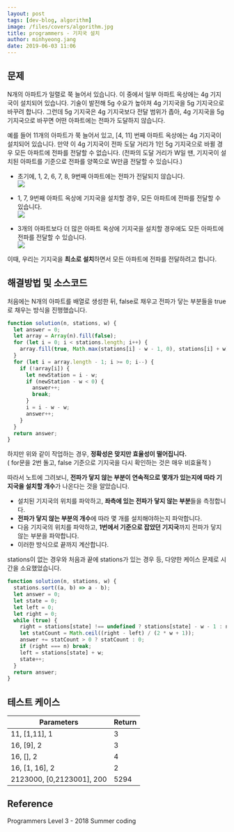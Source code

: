 ```yaml
---
layout: post
tags: [dev-blog, algorithm]
image: /files/covers/algorithm.jpg
title: programmers - 기지국 설치
author: minhyeong.jang
date: 2019-06-03 11:06
---
```


## 문제

N개의 아파트가 일렬로 쭉 늘어서 있습니다. 이 중에서 일부 아파트 옥상에는 4g 기지국이 설치되어 있습니다. 기술이 발전해 5g 수요가 높아져 4g 기지국을 5g 기지국으로 바꾸려 합니다. 그런데 5g 기지국은 4g 기지국보다 전달 범위가 좁아, 4g 기지국을 5g 기지국으로 바꾸면 어떤 아파트에는 전파가 도달하지 않습니다.

예를 들어 11개의 아파트가 쭉 늘어서 있고, [4, 11] 번째 아파트 옥상에는 4g 기지국이 설치되어 있습니다. 만약 이 4g 기지국이 전파 도달 거리가 1인 5g 기지국으로 바뀔 경우 모든 아파트에 전파를 전달할 수 없습니다. (전파의 도달 거리가 W일 땐, 기지국이 설치된 아파트를 기준으로 전파를 양쪽으로 W만큼 전달할 수 있습니다.)

- 초기에, 1, 2, 6, 7, 8, 9번째 아파트에는 전파가 전달되지 않습니다.  
  ![](https://res.cloudinary.com/jistring93/image/upload/v1492073407/%EA%B8%B0%EC%A7%80%EA%B5%AD%EC%84%A4%EC%B9%981_pvskxt.png)
- 1, 7, 9번째 아파트 옥상에 기지국을 설치할 경우, 모든 아파트에 전파를 전달할 수 있습니다.  
  ![](https://res.cloudinary.com/jistring93/image/upload/v1492073617/%EA%B8%B0%EC%A7%80%EA%B5%AD%EC%84%A4%EC%B9%982_kml0pb.png)

- 3개의 아파트보다 더 많은 아파트 옥상에 기지국을 설치할 경우에도 모든 아파트에 전파를 전달할 수 있습니다.  
  ![](https://res.cloudinary.com/jistring93/image/upload/v1492073725/%EA%B8%B0%EC%A7%80%EA%B5%AD%EC%84%A4%EC%B9%983_xhv7r3.png)

이때, 우리는 기지국을 **최소로 설치**하면서 모든 아파트에 전파를 전달하려고 합니다.

## 해결방법 및 소스코드

처음에는 N개의 아파트를 배열로 생성한 뒤, false로 채우고 전파가 닿는 부분들을 true로 채우는 방식을 진행했습니다.

```js
function solution(n, stations, w) {
  let answer = 0;
  let array = Array(n).fill(false);
  for (let i = 0; i < stations.length; i++) {
    array.fill(true, Math.max(stations[i] - w - 1, 0), stations[i] + w);
  }
  for (let i = array.length - 1; i >= 0; i--) {
    if (!array[i]) {
      let newStation = i - w;
      if (newStation - w < 0) {
        answer++;
        break;
      }
      i = i - w - w;
      answer++;
    }
  }
  return answer;
}
```

하지만 위와 같이 작업하는 경우, **정확성은 맞지만 효율성이 떨어집니다.**  
( for문을 2번 돌고, false 기준으로 기지국을 다시 확인하는 것은 매우 비효율적 )

따라서 노트에 그려보니, **전파가 닿지 않는 부분이 연속적으로 몇개가 있는지에 따라 기지국을 설치할 개수**가 나온다는 것을 알았습니다.

- 설치된 기지국의 위치를 파악하고, **좌측에 있는 전파가 닿지 않는 부분**들을 측정합니다.
- **전파가 닿지 않는 부분의 개수**에 따라 몇 개를 설치해야하는지 파악합니다.
- 다음 기지국의 위치를 파악하고, **1번에서 기준으로 잡았던 기지국**까지 전파가 닿지 않는 부분을 파악합니다.
- 이러한 방식으로 끝까지 계산합니다.

stations이 없는 경우와 처음과 끝에 stations가 있는 경우 등, 다양한 케이스 문제로 시간을 소요했었습니다.

```js
function solution(n, stations, w) {
  stations.sort((a, b) => a - b);
  let answer = 0;
  let state = 0;
  let left = 0;
  let right = 0;
  while (true) {
    right = stations[state] !== undefined ? stations[state] - w - 1 : n;
    let statCount = Math.ceil((right - left) / (2 * w + 1));
    answer += statCount > 0 ? statCount : 0;
    if (right === n) break;
    left = stations[state] + w;
    state++;
  }
  return answer;
}
```

## 테스트 케이스

| Parameters                | Return |
| ------------------------- | ------ |
| 11, [1,11], 1             | 3      |
| 16, [9], 2                | 3      |
| 16, [], 2                 | 4      |
| 16, [1, 16], 2            | 2      |
| 2123000, [0,2123001], 200 | 5294   |

## Reference

Programmers Level 3 - 2018 Summer coding
